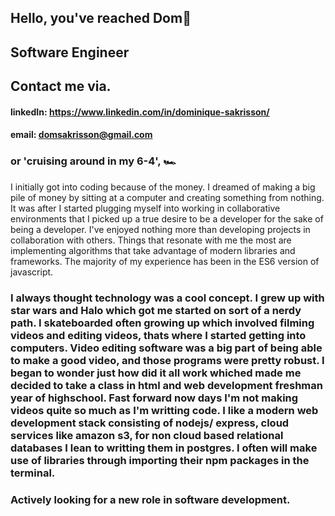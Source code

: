 ## Hello, you've reached Dom👋
## Software Engineer


## Contact me via.
#### linkedIn: https://www.linkedin.com/in/dominique-sakrisson/
#### email: domsakrisson@gmail.com


  
### or 'cruising around in my 6-4',  🏎


I initially got into coding because of the money. I dreamed of making a big pile of money by sitting at a computer and creating something from nothing. It was after I started plugging myself into working in collaborative environments that I picked up a true desire to be a developer for the sake of being a developer. I've enjoyed nothing more than developing projects in collaboration with others. Things that resonate with me the most are implementing algorithms that take advantage of modern libraries and frameworks. The majority of my experience has been in the ES6 version of javascript. 


 ### I always thought technology was a cool concept. I grew up with star wars and Halo which got me started on sort of a nerdy path. I skateboarded often growing up which involved filming videos and editing videos, thats where I started getting into computers. Video editing software was a big part of being able to make a good video, and those programs were pretty robust. I began to wonder just how did it all work whiched made me decided to take a class in html and web development freshman year of highschool. Fast forward now days I'm not making videos quite so much as I'm writting code. I like a modern web development stack consisting of nodejs/ express, cloud services like amazon s3, for non cloud based relational databases I lean to writting them in postgres. I often will make use of libraries through importing their npm packages in the terminal.
### Actively looking for a new role in software development. 
